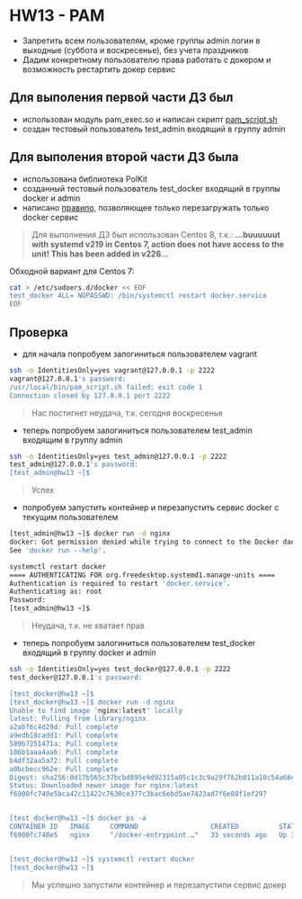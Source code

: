 # HW13 - PAM

- Запретить всем пользователям, кроме группы admin логин в выходные (суббота и воскресенье), без учета праздников
- Дадим конкретному пользователю права работать с докером и возможность рестартить докер сервис

## Для выполения первой части ДЗ был

- использован модуль pam_exec.so и написан скрипт [pam_script.sh](./pam_script.sh)
- создан тестовый пользователь test_admin входящий в группу admin

## Для выполения второй части ДЗ была

- использована библиотека PolKit
- созданный тестовый пользователь test_docker входящий в группы docker и admin
- написано [правило](./10-docker.rules), позволяющее только перезагружать только docker сервис

> Для выполнения ДЗ был использован Centos 8, т.к.:  **...buuuuuut with systemd v219 in Centos 7, action does not have access to the unit! This has been added in v226...**

Обходной вариант для Centos 7:

```bash
cat > /etc/sudoers.d/docker << EOF
test_docker ALL= NOPASSWD: /bin/systemctl restart docker.service
EOF
```

## Проверка

- для начала попробуем залогиниться пользователем vagrant

```bash
ssh -o IdentitiesOnly=yes vagrant@127.0.0.1 -p 2222
vagrant@127.0.0.1's password: 
/usr/local/bin/pam_script.sh failed: exit code 1
Connection closed by 127.0.0.1 port 2222
```

> Нас постигнет неудача, т.к. сегодня воскресенье

- теперь попробуем залогиниться пользователем test_admin входящим в группу admin

```bash
ssh -o IdentitiesOnly=yes test_admin@127.0.0.1 -p 2222
test_admin@127.0.0.1's password:
[test_admin@hw13 ~]$
```

> Успех

- попробуем запустить контейнер и перезапустить сервис docker с текущим пользователем

```bash
[test_admin@hw13 ~]$ docker run -d nginx
docker: Got permission denied while trying to connect to the Docker daemon socket at unix:///var/run/docker.sock: Post "http://%2Fvar%2Frun%2Fdocker.sock/v1.24/containers/create": dial unix /var/run/docker.sock: connect: permission denied.
See 'docker run --help'.

systemctl restart docker
==== AUTHENTICATING FOR org.freedesktop.systemd1.manage-units ====
Authentication is required to restart 'docker.service'.
Authenticating as: root
Password: 
[test_admin@hw13 ~]$
```

> Неудача, т.к. не хватает прав

- теперь попробуем залогиниться пользователем test_docker входящий в группу docker и admin

```bash
ssh -o IdentitiesOnly=yes test_docker@127.0.0.1 -p 2222
test_docker@127.0.0.1's password: 

[test_docker@hw13 ~]$
[test_docker@hw13 ~]$ docker run -d nginx
Unable to find image 'nginx:latest' locally
latest: Pulling from library/nginx
a2abf6c4d29d: Pull complete 
a9edb18cadd1: Pull complete 
589b7251471a: Pull complete 
186b1aaa4aa6: Pull complete 
b4df32aa5a72: Pull complete 
a0bcbecc962e: Pull complete 
Digest: sha256:0d17b565c37bcbd895e9d92315a05c1c3c9a29f762b011a10c54a66cd53c9b31
Status: Downloaded newer image for nginx:latest
f6900fc740e5bca42c11422c7630ce377c3bac6ebd5ae7423ad7f6e88f1ef297


[test_docker@hw13 ~]$ docker ps -a
CONTAINER ID   IMAGE     COMMAND                  CREATED          STATUS          PORTS     NAMES
f6900fc740e5   nginx     "/docker-entrypoint.…"   33 seconds ago   Up 32 seconds   80/tcp    focused_gauss


[test_docker@hw13 ~]$ systemctl restart docker
[test_docker@hw13 ~]$ 
```

> Мы успешно запустили контейнер и перезапустили сервис докер
